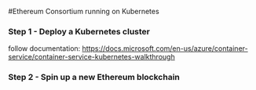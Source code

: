 #Ethereum Consortium running on Kubernetes


### Step 1 - Deploy a Kubernetes cluster
follow documentation: https://docs.microsoft.com/en-us/azure/container-service/container-service-kubernetes-walkthrough


### Step 2 - Spin up a new Ethereum blockchain
